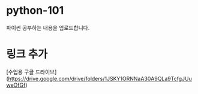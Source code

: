 # python-101
파이썬 공부하는 내용을 업로드합니다.

# 링크 추가


[수업용 구글 드라이브] (https://drive.google.com/drive/folders/1JSKY1ORNNaA30A9QLa9TcfgJUuweOfGf) 

